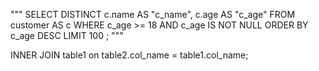 """
SELECT DISTINCT
  c.name AS "c_name",
  c.age AS "c_age"
FROM
  customer AS c
WHERE
  c_age >= 18
  AND
  c_age IS NOT NULL
ORDER BY
  c_age DESC
LIMIT 100
;
"""

INNER JOIN table1 on table2.col_name = table1.col_name;
